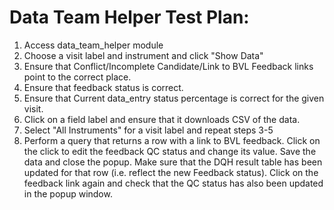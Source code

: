 # Data Team Helper Test Plan:

1. Access data_team_helper module
2. Choose a visit label and instrument and click "Show Data"
3. Ensure that Conflict/Incomplete Candidate/Link to BVL Feedback links point to the correct place.
4. Ensure that feedback status is correct.
5. Ensure that Current data_entry status percentage is correct for the given visit.
6. Click on a field label and ensure that it downloads CSV of the data.
7. Select "All Instruments" for a visit label and repeat steps 3-5
8. Perform a query that returns a row with a link to BVL feedback. Click on the click to edit the feedback QC
   status and change its value. Save the data and close the popup. Make sure that the DQH result table has been 
   updated for that row (i.e. reflect the new Feedback status). Click on the feedback link again and check that 
   the QC status has also been updated in the popup window. 
